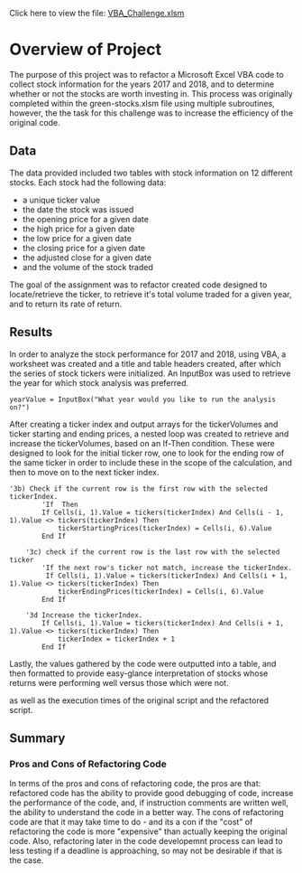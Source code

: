 Click here to view the file: [VBA_Challenge.xlsm](https://github.com/leblabac/stock-analysis/blob/main/VBA_Challenge.xlsm)

# Overview of Project
The purpose of this project was to refactor a Microsoft Excel VBA code to collect stock information for the years 2017 and 2018, and to determine whether or not the stocks are worth investing in. This process was originally completed within the green-stocks.xlsm file using multiple subroutines, however, the the task for this challenge was to increase the efficiency of the original code.

## Data
The data provided included two tables with stock information on 12 different stocks. Each stock had the following data: 
- a unique ticker value
- the date the stock was issued
- the opening price for a given date
- the high price for a given date
- the low price for a given date
- the closing price for a given date
- the adjusted close for a given date
- and the volume of the stock traded

The goal of the assignment was to refactor created code designed to locate/retrieve the ticker, to retrieve it's total volume traded for a given year, and to return its rate of return.

## Results
In order to analyze the stock performance for 2017 and 2018, using VBA, a worksheet was created and a title and table headers created, after which the series of stock tickers were initialized.  An InputBox was used to retrieve the year for which stock analysis was preferred.

```
yearValue = InputBox("What year would you like to run the analysis on?")
```

After creating a ticker index and output arrays for the tickerVolumes and ticker starting and ending prices, a nested loop was created to retrieve and increase the tickerVolumes, based on an If-Then condition. These were designed to look for the initial ticker row, one to look for the ending row of the same ticker in order to include these in the scope of the calculation, and then to move on to the next ticker index.

```
'3b) Check if the current row is the first row with the selected tickerIndex.
        'If  Then
        If Cells(i, 1).Value = tickers(tickerIndex) And Cells(i - 1, 1).Value <> tickers(tickerIndex) Then
            tickerStartingPrices(tickerIndex) = Cells(i, 6).Value
        End If
        
    '3c) check if the current row is the last row with the selected ticker
        'If the next row's ticker not match, increase the tickerIndex.
         If Cells(i, 1).Value = tickers(tickerIndex) And Cells(i + 1, 1).Value <> tickers(tickerIndex) Then
            tickerEndingPrices(tickerIndex) = Cells(i, 6).Value
        End If
         
    '3d Increase the tickerIndex.
        If Cells(i, 1).Value = tickers(tickerIndex) And Cells(i + 1, 1).Value <> tickers(tickerIndex) Then
            tickerIndex = tickerIndex + 1
        End If
```        
Lastly, the values gathered by the code were outputted into a table, and then formatted to provide easy-glance interpretation of stocks whose returns were performing well versus those which were not.













as well as the execution times of the original script and the refactored script.






## Summary






### Pros and Cons of Refactoring Code
In terms of the pros and cons of refactoring code, the pros are that: refactored code has the ability to provide good debugging of code, increase the performance of the code, and, if instruction comments are written well, the ability to understand the code in a better way.  The cons of refactoring code are that it may take time to do - and its a con if the "cost" of refactoring the code is more "expensive" than actually keeping the original code.  Also, refactoring later in the code developemnt process can lead to less testing if a deadline is approaching, so may not be desirable if that is the case.












